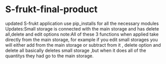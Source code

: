 # S-frukt-final-product
updated S-frukt application
use pip_installs for all the necessary modules
Updates:Small storage is connected with the main storage and has delete all,delete and edit options
note:All of these 3 functions when applied take directly from the main storage,
for example if you edit small storages you will either add from the main storage or subtract from it ,
delete option and delete all basically deletes small storage ,but when it does all of the quantitys they had go to the main storage.
